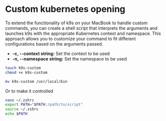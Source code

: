 # Custom kubernetes opening

To extend the functionality of k9s on your MacBook to handle custom commands, you can 
create a shell script that interprets the arguments and launches k9s with the appropriate 
Kubernetes context and namespace. This approach allows you to customize your command to 
fit different configurations based on the arguments passed.

* **-c, --context string:** Set the context to be used
* **-n, --namespace string:** Set the namespace to be used

```sh
touch k9s-custom
chmod +x k9s-custom

mv k9s-custom /usr/local/bin
```

Or to make it controlled
```sh
nano ~/.zshrc
export PATH="$PATH:/path/to/script"
source ~/.zshrc
echo $PATH
```
